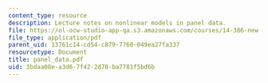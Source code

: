 ```yaml
---
content_type: resource
description: Lecture notes on nonlinear models in panel data.
file: https://ol-ocw-studio-app-qa.s3.amazonaws.com/courses/14-386-new-econometric-methods-spring-2007/3bdaa08ea3d67f422d78ba7781f5bd6b_panel_data.pdf
file_type: application/pdf
parent_uid: 13761c14-cd54-c879-7760-049ea27fa337
resourcetype: Document
title: panel_data.pdf
uid: 3bdaa08e-a3d6-7f42-2d78-ba7781f5bd6b
---
```

